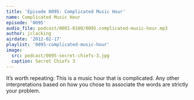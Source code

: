 ```yaml
---
title: 'Episode 0095: Complicated Music Hour'
name: Complicated Music Hour
episode: '0095'
audio_file: podcast/0001-0100/0095.complicated-music-hour.mp3
author: jclacking
airdate: '2012-02-17'
playlist: '0095-complicated-music-hour'
image:
  src: podcast/0095-secret-chiefs-3.jpg
  caption: Secret Chiefs 3
---
```

It’s worth repeating: This is a music hour that is complicated. Any other interpretations based on how you chose to associate the words are strictly your problem.
